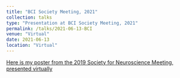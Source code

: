 ```yaml
---
title: "BCI Society Meeting, 2021"
collection: talks
type: "Presentation at BCI Society Meeting, 2021"
permalink: /talks/2021-06-13-BCI
venue: "Virtual"
date: 2021-06-13
location: "Virtual"
---
```


[Here is my poster from the 2019 Society for Neuroscience Meeting, presented virtually](https://github.com/ChaseHaddix/ChaseHaddix.github.io/blob/154862a099fa4185972ff246161ef7f1c1c3facf/files/vBCI-presentation_Haddix_no%20animation.pdf)
